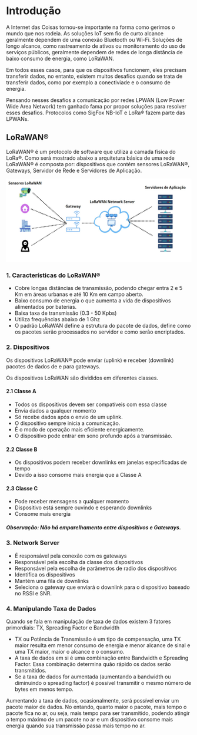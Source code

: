# Introdução
<p> A Internet das Coisas tornou-se importante na forma como gerimos o mundo que nos rodeia. As soluções IoT sem fio de curto alcance geralmente dependem de uma conexão Bluetooth ou Wi-Fi.
Soluções de longo alcance, como rastreamento de ativos ou monitoramento do uso de serviços públicos, geralmente dependem de redes de longa distância de baixo consumo de energia, como LoRaWAN.</p>

<p>Em todos esses casos, para que os dispositivos funcionem, eles precisam transferir dados, no entanto, existem muitos desafios quando se trata de transferir dados, como por exemplo a conectiviade e o consumo de energia.</p>

<p>Pensando nesses desafios a comunicação por redes LPWAN (Low Power Wide Area Network) tem ganhado fama por propor soluções para resolver esses desafios. Protocolos como SigFox NB-IoT e LoRa®
fazem parte das LPWANs.</p>


## LoRaWAN®
<p>LoRaWAN® é um protocolo de software que utiliza a camada física do LoRa®. Como será mostrado abaixo a arquitetura básica de uma rede LoRaWAN® é composta por: dispositivos que contém sensores LoRaWAN®, Gateways, Servidor de Rede e Servidores de Aplicação.</p>

![Image](https://github.com/MateusFreitas-C/LoRaWAN/blob/main/img/architeture.jpeg)

### 1. Características do LoRaWAN®

* Cobre longas distâncias de transmissão, podendo chegar entra 2 e 5 Km em áreas urbanas e até 10 Km em campo aberto.
* Baixo consumo de energia o que aumenta a vida de dispositivos alimentados por baterias.
* Baixa taxa de transmissão (0.3 - 50 Kpbs)
* Utiliza frequências abaixo de 1 Ghz
* O padrão LoRaWAN define a estrutura do pacote de dados, define como os pacotes serão processados no servidor e como serão encriptados.

### 2. Dispositivos
<p>Os dispositivos LoRaWAN® pode enviar (uplink) e receber (downlink) pacotes de dados de e para gateways.</p>

<p>Os dispositivos LoRaWAN são divididos em diferentes classes.</p>

#### 2.1 Classe A
* Todos os dispositivos devem ser compatíveis com essa classe
* Envia dados a qualquer momento
* Só recebe dados após o envio de um uplink.
* O dispositivo sempre inicia a comunicação.
* É o modo de operação mais eficiente energicamente.
* O dispositivo pode entrar em sono profundo após a transmissão.

#### 2.2 Classe B
* Os dispositivos podem receber downlinks em janelas especificadas de tempo
* Devido a isso consome mais energia que a Classe A

#### 2.3 Classe C
* Pode receber mensagens a qualquer momento
* Dispositivo está sempre ouvindo e esperando downlinks
* Consome mais energia

##### Observação: Não há emparelhamento entre dispositivos e Gateways.

### 3. Network Server
* É responsável pela conexão com os gateways
* Responsável pela escolha da classe dos dispositivos
* Responsável pela escolha de parâmetros de radio dos dispositivos
* Identifica os dispositivos
* Mantém uma fila de downlinks
* Seleciona o gateway que enviará o downlink para o dispositivo baseado no RSSI e SNR.

### 4. Manipulando Taxa de Dados
<p>Quando se fala em manipulação de taxa de dados existem 3 fatores primordiais: TX, Spreading Factor e Bandwidth</p>

* TX ou Potência de Transmissão é um tipo de compensação, uma TX maior resulta em menor consumo de energia e menor alcance de sinal e uma TX maior, maior o alcance e o consumo.
* A taxa de dados em si é uma combinação entre Bandwidth e Spreading Factor. Essa combinação determina quão rápido os dados serão transmitidos.
* Se a taxa de dados for aumentada (aumentando a bandwidth ou diminuindo o spreading factor) é possível transmitir o mesmo número de bytes em menos tempo.

<p>Aumentando a taxa de dados, ocasionalmente, será possível enviar um pacote maior de dados. No entando, quanto maior o pacote, mais tempo o pacote fica no ar, ou seja, mais tempo para
ser transmitido, podendo atingir o tempo máximo de um pacote no ar e um dispositivo consome mais energia quando sua transmissão passa mais tempo no ar.</p>
